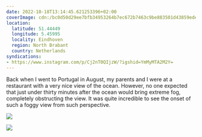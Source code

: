 ```yaml
---
date: 2022-10-18T13:14:45.621253396+02:00
coverImage: cdn:/bc0d50d29ee7bfb34953264b7ec672b7463c9be883501d43859ede39c7e20e0c
location:
  latitude: 51.44449
  longitude: 5.45995
  locality: Eindhoven
  region: North Brabant
  country: Netherlands
syndications:
- https://www.instagram.com/p/Cj2nT0QIjzW/?igshid=YmMyMTA2M2Y=
---
```


Back when I went to Portugal in August, my parents and I were at a restaurant with a very nice view of the ocean. However, no one expected that just under thirty minutes after the ocean would bring extreme fog, completely obstructing the view. It was quite incredible to see the onset of such a foggy view from such perspective.

<div class="fw fg">

![](cdn:/bc0d50d29ee7bfb34953264b7ec672b7463c9be883501d43859ede39c7e20e0c)

![](cdn:/25dd8fc3f43a97cb807e51225d6c89cf80b332599cf5411418871d9c042c15ba)

</div>
